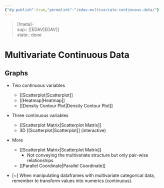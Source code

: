 ```yaml
---
{"dg-publish":true,"permalink":"/edav-multivariate-continuous-data/"}
---
```


> [!meta]-  
sup:: [[EDAV\|EDAV]]  
state:: done  

# Multivariate Continuous Data

## Graphs

- Two continuous variables
    - [[Scatterplot\|Scatterplot]]
    - [[Heatmap\|Heatmap]]
    - [[Density Contour Plot\|Density Contour Plot]]
- Three continuous variables
    - [[Scatterplot Matrix\|Scatterplot Matrix]]
    - 3D [[Scatterplot\|Scatterplot]] (interactive)
- More
    - [[Scatterplot Matrix\|Scatterplot Matrix]]
        - Not conveying the multivariate structure but only pair-wise relationships
    - [[Parallel Coordinate\|Parallel Coordinate]]

- [~] When manipulating dataframes with multivariate categorical data, remember to transform values into numerics (continuous).

